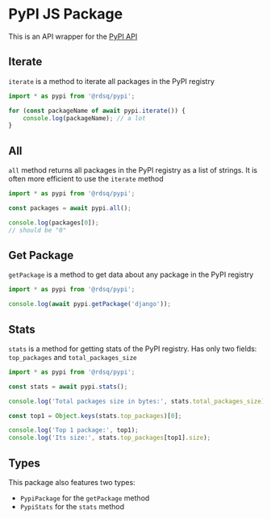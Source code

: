 # PyPI JS Package

This is an API wrapper for the [PyPI API](https://warehouse.pypa.io/index.html)

## Iterate

`iterate` is a method to iterate all packages in the PyPI registry

```ts
import * as pypi from '@rdsq/pypi';

for (const packageName of await pypi.iterate()) {
    console.log(packageName); // a lot
}
```

## All

`all` method returns all packages in the PyPI registry as a list of strings. It is often more efficient to use the `iterate` method

```ts
import * as pypi from '@rdsq/pypi';

const packages = await pypi.all();

console.log(packages[0]);
// should be "0"
```

## Get Package

`getPackage` is a method to get data about any package in the PyPI registry

```ts
import * as pypi from '@rdsq/pypi';

console.log(await pypi.getPackage('django'));
```

## Stats

`stats` is a method for getting stats of the PyPI registry. Has only two fields: `top_packages` and `total_packages_size`

```ts
import * as pypi from '@rdsq/pypi';

const stats = await pypi.stats();

console.log('Total packages size in bytes:', stats.total_packages_size);

const top1 = Object.keys(stats.top_packages)[0];

console.log('Top 1 package:', top1);
console.log('Its size:', stats.top_packages[top1].size);
```

## Types

This package also features two types:

- `PypiPackage` for the `getPackage` method
- `PypiStats` for the `stats` method
